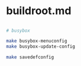 # buildroot.md

## 

```bash
# busybox

make busybox-menuconfig
make busybox-update-config

make savedefconfig
```